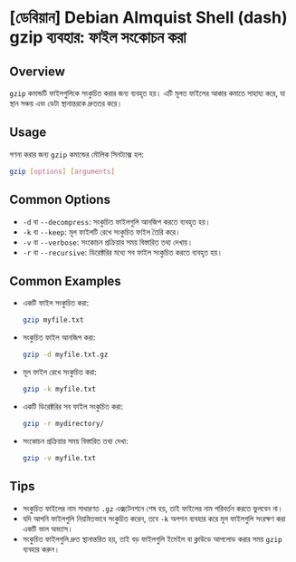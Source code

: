 # [ডেবিয়ান] Debian Almquist Shell (dash) gzip ব্যবহার: ফাইল সংকোচন করা

## Overview
`gzip` কমান্ডটি ফাইলগুলিকে সংকুচিত করার জন্য ব্যবহৃত হয়। এটি মূলত ফাইলের আকার কমাতে সাহায্য করে, যা স্থান সঞ্চয় এবং ডেটা স্থানান্তরকে দ্রুততর করে।

## Usage
গণনা করার জন্য `gzip` কমান্ডের মৌলিক সিনট্যাক্স হল:

```bash
gzip [options] [arguments]
```

## Common Options
- `-d` বা `--decompress`: সংকুচিত ফাইলগুলি আনজিপ করতে ব্যবহৃত হয়।
- `-k` বা `--keep`: মূল ফাইলটি রেখে সংকুচিত ফাইল তৈরি করে।
- `-v` বা `--verbose`: সংকোচন প্রক্রিয়ার সময় বিস্তারিত তথ্য দেখায়।
- `-r` বা `--recursive`: ডিরেক্টরির মধ্যে সব ফাইল সংকুচিত করতে ব্যবহৃত হয়।

## Common Examples
- একটি ফাইল সংকুচিত করা:
  ```bash
  gzip myfile.txt
  ```

- সংকুচিত ফাইল আনজিপ করা:
  ```bash
  gzip -d myfile.txt.gz
  ```

- মূল ফাইল রেখে সংকুচিত করা:
  ```bash
  gzip -k myfile.txt
  ```

- একটি ডিরেক্টরির সব ফাইল সংকুচিত করা:
  ```bash
  gzip -r mydirectory/
  ```

- সংকোচন প্রক্রিয়ার সময় বিস্তারিত তথ্য দেখা:
  ```bash
  gzip -v myfile.txt
  ```

## Tips
- সংকুচিত ফাইলের নাম সাধারণত `.gz` এক্সটেনশনে শেষ হয়, তাই ফাইলের নাম পরিবর্তন করতে ভুলবেন না।
- যদি আপনি ফাইলগুলি নিয়মিতভাবে সংকুচিত করেন, তবে `-k` অপশন ব্যবহার করে মূল ফাইলগুলি সংরক্ষণ করা একটি ভাল অভ্যাস।
- সংকুচিত ফাইলগুলি দ্রুত স্থানান্তরিত হয়, তাই বড় ফাইলগুলি ইমেইল বা ক্লাউডে আপলোড করার সময় `gzip` ব্যবহার করুন।
